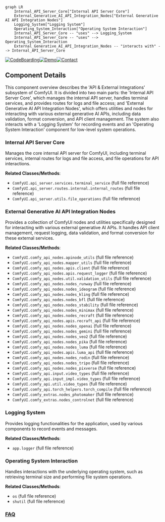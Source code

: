 ```mermaid
graph LR
    Internal_API_Server_Core["Internal API Server Core"]
    External_Generative_AI_API_Integration_Nodes["External Generative AI API Integration Nodes"]
    Logging_System["Logging System"]
    Operating_System_Interaction["Operating System Interaction"]
    Internal_API_Server_Core -- "uses" --> Logging_System
    Internal_API_Server_Core -- "uses" --> Operating_System_Interaction
    External_Generative_AI_API_Integration_Nodes -- "interacts with" --> Internal_API_Server_Core
```
[![CodeBoarding](https://img.shields.io/badge/Generated%20by-CodeBoarding-9cf?style=flat-square)](https://github.com/CodeBoarding/GeneratedOnBoardings)[![Demo](https://img.shields.io/badge/Try%20our-Demo-blue?style=flat-square)](https://www.codeboarding.org/demo)[![Contact](https://img.shields.io/badge/Contact%20us%20-%20contact@codeboarding.org-lightgrey?style=flat-square)](mailto:contact@codeboarding.org)

## Component Details

This component overview describes the 'API & External Integrations' subsystem of ComfyUI. It is divided into two main parts: the 'Internal API Server Core', which manages the internal API server, handles terminal services, and provides routes for logs and file access; and 'External Generative AI API Integration Nodes', which offers utilities and nodes for interacting with various external generative AI APIs, including data validation, format conversion, and API client management. The system also interacts with a 'Logging System' for recording events and an 'Operating System Interaction' component for low-level system operations.

### Internal API Server Core
Manages the core internal API server for ComfyUI, including terminal services, internal routes for logs and file access, and file operations for API interactions.


**Related Classes/Methods**:

- `ComfyUI.api_server.services.terminal_service` (full file reference)
- `ComfyUI.api_server.routes.internal.internal_routes` (full file reference)
- `ComfyUI.api_server.utils.file_operations` (full file reference)


### External Generative AI API Integration Nodes
Provides a collection of ComfyUI nodes and utilities specifically designed for interacting with various external generative AI APIs. It handles API client management, request logging, data validation, and format conversion for these external services.


**Related Classes/Methods**:

- `ComfyUI.comfy_api_nodes.apinode_utils` (full file reference)
- `ComfyUI.comfy_api_nodes.mapper_utils` (full file reference)
- `ComfyUI.comfy_api_nodes.apis.client` (full file reference)
- `ComfyUI.comfy_api_nodes.apis.request_logger` (full file reference)
- `ComfyUI.comfy_api_nodes.util.validation_utils` (full file reference)
- `ComfyUI.comfy_api_nodes.nodes_runway` (full file reference)
- `ComfyUI.comfy_api_nodes.nodes_ideogram` (full file reference)
- `ComfyUI.comfy_api_nodes.nodes_kling` (full file reference)
- `ComfyUI.comfy_api_nodes.nodes_bfl` (full file reference)
- `ComfyUI.comfy_api_nodes.nodes_stability` (full file reference)
- `ComfyUI.comfy_api_nodes.nodes_minimax` (full file reference)
- `ComfyUI.comfy_api_nodes.nodes_recraft` (full file reference)
- `ComfyUI.comfy_api_nodes.apis.recraft_api` (full file reference)
- `ComfyUI.comfy_api_nodes.nodes_openai` (full file reference)
- `ComfyUI.comfy_api_nodes.nodes_gemini` (full file reference)
- `ComfyUI.comfy_api_nodes.nodes_veo2` (full file reference)
- `ComfyUI.comfy_api_nodes.nodes_pika` (full file reference)
- `ComfyUI.comfy_api_nodes.nodes_luma` (full file reference)
- `ComfyUI.comfy_api_nodes.apis.luma_api` (full file reference)
- `ComfyUI.comfy_api_nodes.nodes_rodin` (full file reference)
- `ComfyUI.comfy_api_nodes.nodes_tripo` (full file reference)
- `ComfyUI.comfy_api_nodes.nodes_pixverse` (full file reference)
- `ComfyUI.comfy_api.input.video_types` (full file reference)
- `ComfyUI.comfy_api.input_impl.video_types` (full file reference)
- `ComfyUI.comfy_api.util.video_types` (full file reference)
- `ComfyUI.comfy_api.torch_helpers.torch_compile` (full file reference)
- `ComfyUI.comfy_extras.nodes_photomaker` (full file reference)
- `ComfyUI.comfy_extras.nodes_controlnet` (full file reference)


### Logging System
Provides logging functionalities for the application, used by various components to record events and messages.


**Related Classes/Methods**:

- `app.logger` (full file reference)


### Operating System Interaction
Handles interactions with the underlying operating system, such as retrieving terminal size and performing file system operations.


**Related Classes/Methods**:

- `os` (full file reference)
- `shutil` (full file reference)




### [FAQ](https://github.com/CodeBoarding/GeneratedOnBoardings/tree/main?tab=readme-ov-file#faq)